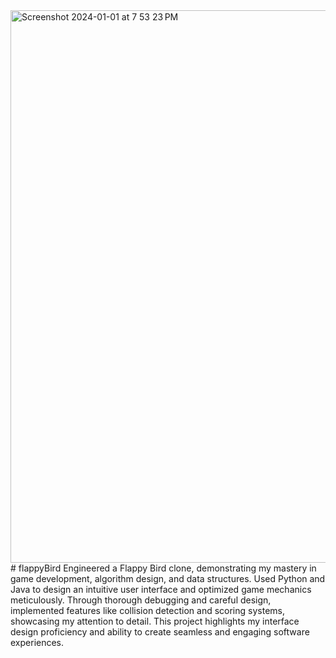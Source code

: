 <img width="884" alt="Screenshot 2024-01-01 at 7 53 23 PM" src="https://github.com/tunmiseeboda/flappyBird/assets/138678066/9e6702cb-9914-4843-a5f1-ec7f6e33b1eb">
# flappyBird
Engineered a Flappy Bird clone, demonstrating my mastery in game development, algorithm design, and data structures.
Used Python and Java to design an intuitive user interface and optimized game mechanics meticulously.
Through thorough debugging and careful design, implemented features like collision detection and scoring systems, showcasing my attention to detail.
This project highlights my interface design proficiency and ability to create seamless and engaging software experiences.

